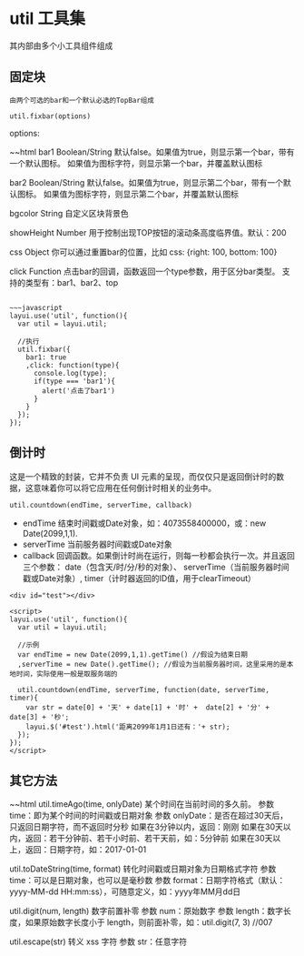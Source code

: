 # util 工具集

其内部由多个小工具组件组成

## 固定块
	
	由两个可选的bar和一个默认必选的TopBar组成

	util.fixbar(options) 

options:

~~html
bar1	Boolean/String	默认false。如果值为true，则显示第一个bar，带有一个默认图标。
如果值为图标字符，则显示第一个bar，并覆盖默认图标

bar2	Boolean/String	默认false。如果值为true，则显示第二个bar，带有一个默认图标。
如果值为图标字符，则显示第二个bar，并覆盖默认图标

bgcolor	String	自定义区块背景色

showHeight	Number	用于控制出现TOP按钮的滚动条高度临界值。默认：200

css	Object	你可以通过重置bar的位置，比如 css: {right: 100, bottom: 100}

click	Function	点击bar的回调，函数返回一个type参数，用于区分bar类型。
支持的类型有：bar1、bar2、top
~~~

~~~javascript
layui.use('util', function(){
  var util = layui.util;
  
  //执行
  util.fixbar({
    bar1: true
    ,click: function(type){
      console.log(type);
      if(type === 'bar1'){
        alert('点击了bar1')
      }
    }
  });
});
~~~

## 倒计时

这是一个精致的封装，它并不负责 UI 元素的呈现，而仅仅只是返回倒计时的数据，这意味着你可以将它应用在任何倒计时相关的业务中。

	util.countdown(endTime, serverTime, callback)

- endTime	结束时间戳或Date对象，如：4073558400000，或：new Date(2099,1,1).
- serverTime	当前服务器时间戳或Date对象
- callback	回调函数。如果倒计时尚在运行，则每一秒都会执行一次。并且返回三个参数： date（包含天/时/分/秒的对象）、 serverTime（当前服务器时间戳或Date对象）, timer（计时器返回的ID值，用于clearTimeout）

~~~hmtl
<div id="test"></div>
 
<script>
layui.use('util', function(){
  var util = layui.util;
  
  //示例
  var endTime = new Date(2099,1,1).getTime() //假设为结束日期
  ,serverTime = new Date().getTime(); //假设为当前服务器时间，这里采用的是本地时间，实际使用一般是取服务端的
   
  util.countdown(endTime, serverTime, function(date, serverTime, timer){
    var str = date[0] + '天' + date[1] + '时' +  date[2] + '分' + date[3] + '秒';
    layui.$('#test').html('距离2099年1月1日还有：'+ str);
  });
});
</script>
~~~

## 其它方法

~~html
util.timeAgo(time, onlyDate)	某个时间在当前时间的多久前。 
参数 time：即为某个时间的时间戳或日期对象 
参数 onlyDate：是否在超过30天后，只返回日期字符，而不返回时分秒 
如果在3分钟以内，返回：刚刚 
如果在30天以内，返回：若干分钟前、若干小时前、若干天前，如：5分钟前 
如果在30天以上，返回：日期字符，如：2017-01-01

util.toDateString(time, format)	转化时间戳或日期对象为日期格式字符 
参数 time：可以是日期对象，也可以是毫秒数 
参数 format：日期字符格式（默认：yyyy-MM-dd HH:mm:ss），可随意定义，如：yyyy年MM月dd日

util.digit(num, length)	数字前置补零 
参数 num：原始数字 
参数 length：数字长度，如果原始数字长度小于 length，则前面补零，如：util.digit(7, 3) //007

util.escape(str)	转义 xss 字符 
参数 str：任意字符
~~~


